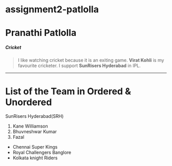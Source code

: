 # assignment2-patlolla

# Pranathi Patlolla
##### Cricket
> I like watching cricket because it is an exiting game. **Virat Kohli** is my favourite cricketer. I support **SunRisers Hyderabad** in IPL.

---

# List of the Team in Ordered & Unordered 
SunRisers Hyderabad(SRH)

1. Kane Williamson
2. Bhuvneshwar Kumar
3. Fazal

* Chennai Super Kings
* Royal Challengers Banglore
* Kolkata knight Riders
